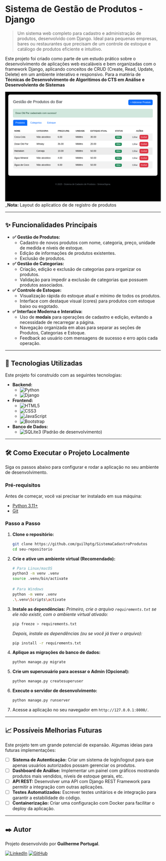 # Sistema de Gestão de Produtos - Django

> Um sistema web completo para cadastro e administração de produtos, desenvolvido com Django. Ideal para pequenas empresas, bares ou restaurantes que precisam de um controle de estoque e catálogo de produtos eficiente e intuitivo.

Este projeto foi criado como parte de um estudo prático sobre o desenvolvimento de aplicações web escaláveis e bem organizadas com o framework Django, aplicando conceitos de CRUD (Create, Read, Update, Delete) em um ambiente interativo e responsivo. Para a matéria de **Técnicas de Desenvolvimento de Algoritimos do CTS em Análise e Desenvolviento de Sistemas**

![Screenshot da Aplicação](/images/cadastro.png)
_**Nota:** Layout do aplicatico de de registro de produtos

---

## ✨ Funcionalidades Principais

* **✅ Gestão de Produtos:**
    * Cadastro de novos produtos com nome, categoria, preço, unidade de medida e níveis de estoque.
    * Edição de informações de produtos existentes.
    * Exclusão de produtos.
* **✅ Gestão de Categorias:**
    * Criação, edição e exclusão de categorias para organizar os produtos.
    * Validação para impedir a exclusão de categorias que possuem produtos associados.
* **✅ Controle de Estoque:**
    * Visualização rápida do estoque atual e mínimo de todos os produtos.
    * Interface com destaque visual (cores) para produtos com estoque baixo ou esgotado.
* **✅ Interface Moderna e Interativa:**
    * Uso de **modais** para operações de cadastro e edição, evitando a necessidade de recarregar a página.
    * Navegação organizada em abas para separar as seções de Produtos, Categorias e Estoque.
    * Feedback ao usuário com mensagens de sucesso e erro após cada operação.

---

## 🚀 Tecnologias Utilizadas

Este projeto foi construído com as seguintes tecnologias:

* **Backend:**
    * ![Python](https://img.shields.io/badge/Python-3.11%2B-blue?style=for-the-badge&logo=python)
    * ![Django](https://img.shields.io/badge/Django-5.x-green?style=for-the-badge&logo=django)
* **Frontend:**
    * ![HTML5](https://img.shields.io/badge/HTML5-E34F26?style=for-the-badge&logo=html5&logoColor=white)
    * ![CSS3](https://img.shields.io/badge/CSS3-1572B6?style=for-the-badge&logo=css3&logoColor=white)
    * ![JavaScript](https://img.shields.io/badge/JavaScript-F7DF1E?style=for-the-badge&logo=javascript&logoColor=black)
    * ![Bootstrap](https://img.shields.io/badge/Bootstrap-5.3-7952B3?style=for-the-badge&logo=bootstrap&logoColor=white)
* **Banco de Dados:**
    * ![SQLite3](https://img.shields.io/badge/SQLite-003B57?style=for-the-badge&logo=sqlite&logoColor=white) (Padrão de desenvolvimento)

---

## 🛠️ Como Executar o Projeto Localmente

Siga os passos abaixo para configurar e rodar a aplicação no seu ambiente de desenvolvimento.

### Pré-requisitos

Antes de começar, você vai precisar ter instalado em sua máquina:
* [Python 3.11+](https://www.python.org/downloads/)
* [Git](https://git-scm.com/)

### Passo a Passo

1.  **Clone o repositório:**
    ```bash
    git clone https://github.com/guilhptg/SistemaCadastroProdutos
    cd seu-repositorio
    ```

2.  **Crie e ative um ambiente virtual (Recomendado):**
    ```bash
    # Para Linux/macOS
    python3 -m venv .venv
    source .venv/bin/activate

    # Para Windows
    python -m venv .venv
    .\.venv\Scripts\activate
    ```

3.  **Instale as dependências:**
    *Primeiro, crie o arquivo `requirements.txt` se ele não existir, com o ambiente virtual ativado:*
    ```bash
    pip freeze > requirements.txt
    ```
    *Depois, instale as dependências (ou se você já tiver o arquivo):*
    ```bash
    pip install -r requirements.txt
    ```

4.  **Aplique as migrações do banco de dados:**
    ```bash
    python manage.py migrate
    ```

5.  **Crie um superusuário para acessar o Admin (Opcional):**
    ```bash
    python manage.py createsuperuser
    ```

6.  **Execute o servidor de desenvolvimento:**
    ```bash
    python manage.py runserver
    ```

7.  Acesse a aplicação no seu navegador em `http://127.0.0.1:8000/`.

---

## 📈 Possíveis Melhorias Futuras

Este projeto tem um grande potencial de expansão. Algumas ideias para futuras implementações:

* [ ] **Sistema de Autenticação:** Criar um sistema de login/logout para que apenas usuários autorizados possam gerenciar os produtos.
* [ ] **Dashboard de Análise:** Implementar um painel com gráficos mostrando produtos mais vendidos, níveis de estoque gerais, etc.
* [ ] **API REST:** Desenvolver uma API com Django REST Framework para permitir a integração com outras aplicações.
* [ ] **Testes Automatizados:** Escrever testes unitários e de integração para garantir a estabilidade do código.
* [ ] **Containerização:** Criar uma configuração com Docker para facilitar o deploy da aplicação.

---

## ✒️ Autor

Projeto desenvolvido por **Guilherme Portugal**.

[![LinkedIn](https://img.shields.io/badge/LinkedIn-0A66C2?style=for-the-badge&logo=linkedin&logoColor=white)](https://www.linkedin.com/in/guilhptg/)
[![GitHub](https://img.shields.io/badge/GitHub-181717?style=for-the-badge&logo=github&logoColor=white)](https://github.com/guilhptg)